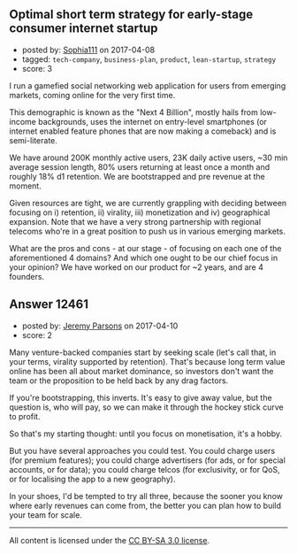 ## Optimal short term strategy for early-stage consumer internet startup

- posted by: [Sophia111](https://stackexchange.com/users/6383622/sophia111) on 2017-04-08
- tagged: `tech-company`, `business-plan`, `product`, `lean-startup`, `strategy`
- score: 3

<p>I run a gamefied social networking web application for users from emerging markets, coming online for the very first time. </p>

<p>This demographic is known as the "Next 4 Billion", mostly hails from low-income backgrounds, uses the internet on entry-level smartphones (or internet enabled feature phones that are now making a comeback) and is semi-literate. </p>

<p>We have around 200K monthly active users, 23K daily active users, ~30 min average session length, 80% users returning at least once a month and roughly 18%  d1 retention. We are bootstrapped and pre revenue at the moment.</p>

<p>Given resources are tight, we are currently grappling with deciding between focusing on i) retention, ii) virality, iii) monetization and iv) geographical expansion. Note that we have a very strong partnership with regional telecoms who're in a great position to push us in various emerging markets. </p>

<p>What are the pros and cons - at our stage - of focusing on each one of the aforementioned 4 domains? And which one ought to be our chief focus in your opinion? We have worked on our product for ~2 years, and are 4 founders. </p>



## Answer 12461

- posted by: [Jeremy Parsons](https://stackexchange.com/users/497810/jeremy-parsons) on 2017-04-10
- score: 2

<p>Many venture-backed companies start by seeking scale (let's call that, in your terms, virality supported by retention). That's because long term value online has been all about market dominance, so investors don't want the team or the proposition to be held back by any drag factors.</p>

<p>If you're bootstrapping, this inverts. It's easy to give away value, but the question is, who will pay, so we can make it through the hockey stick curve to profit.</p>

<p>So that's my starting thought: until you focus on monetisation, it's a hobby. </p>

<p>But you have several approaches you could test. You could charge users (for premium features); you could charge advertisers (for ads, or for special accounts, or for data); you could charge telcos (for exclusivity, or for QoS, or for localising the app to a new geography).</p>

<p>In your shoes, I'd be tempted to try all three, because the sooner you know where early revenues can come from, the better you can plan how to build your team for scale.</p>




---

All content is licensed under the [CC BY-SA 3.0 license](https://creativecommons.org/licenses/by-sa/3.0/).

